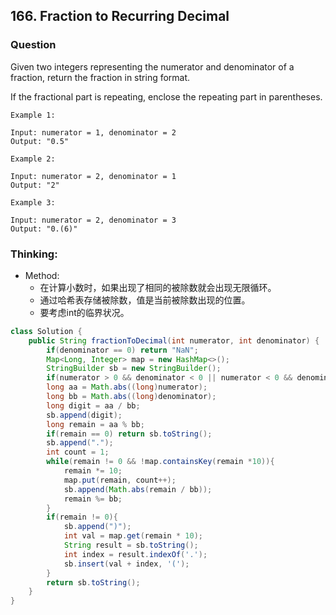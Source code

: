 ## 166. Fraction to Recurring Decimal

### Question
Given two integers representing the numerator and denominator of a fraction, return the fraction in string format.

If the fractional part is repeating, enclose the repeating part in parentheses.

```
Example 1:

Input: numerator = 1, denominator = 2
Output: "0.5"

Example 2:

Input: numerator = 2, denominator = 1
Output: "2"

Example 3:

Input: numerator = 2, denominator = 3
Output: "0.(6)"
```

### Thinking:
* Method:
	* 在计算小数时，如果出现了相同的被除数就会出现无限循环。
	* 通过哈希表存储被除数，值是当前被除数出现的位置。
	* 要考虑int的临界状况。

```Java
class Solution {
    public String fractionToDecimal(int numerator, int denominator) {
        if(denominator == 0) return "NaN";
        Map<Long, Integer> map = new HashMap<>();
        StringBuilder sb = new StringBuilder();
        if(numerator > 0 && denominator < 0 || numerator < 0 && denominator > 0) sb.append('-');
        long aa = Math.abs((long)numerator);
        long bb = Math.abs((long)denominator);
        long digit = aa / bb;
        sb.append(digit);
        long remain = aa % bb;
        if(remain == 0) return sb.toString();
        sb.append(".");
        int count = 1;
        while(remain != 0 && !map.containsKey(remain *10)){
            remain *= 10;
            map.put(remain, count++);
            sb.append(Math.abs(remain / bb));
            remain %= bb;
        }
        if(remain != 0){
            sb.append(")");
            int val = map.get(remain * 10);
            String result = sb.toString();
            int index = result.indexOf('.');
            sb.insert(val + index, '(');
        }
        return sb.toString();
    }
}
```
